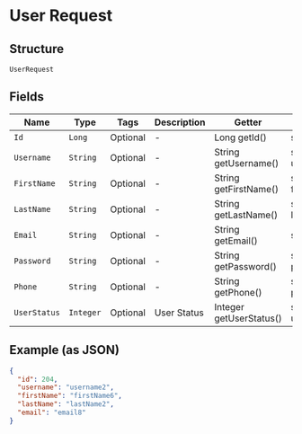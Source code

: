 
# User Request

## Structure

`UserRequest`

## Fields

| Name | Type | Tags | Description | Getter | Setter |
|  --- | --- | --- | --- | --- | --- |
| `Id` | `Long` | Optional | - | Long getId() | setId(Long id) |
| `Username` | `String` | Optional | - | String getUsername() | setUsername(String username) |
| `FirstName` | `String` | Optional | - | String getFirstName() | setFirstName(String firstName) |
| `LastName` | `String` | Optional | - | String getLastName() | setLastName(String lastName) |
| `Email` | `String` | Optional | - | String getEmail() | setEmail(String email) |
| `Password` | `String` | Optional | - | String getPassword() | setPassword(String password) |
| `Phone` | `String` | Optional | - | String getPhone() | setPhone(String phone) |
| `UserStatus` | `Integer` | Optional | User Status | Integer getUserStatus() | setUserStatus(Integer userStatus) |

## Example (as JSON)

```json
{
  "id": 204,
  "username": "username2",
  "firstName": "firstName6",
  "lastName": "lastName2",
  "email": "email8"
}
```

